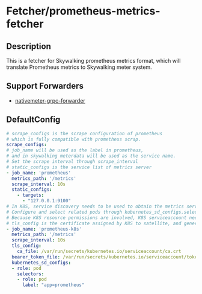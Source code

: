 # Fetcher/prometheus-metrics-fetcher
## Description
This is a fetcher for Skywalking prometheus metrics format, which will translate Prometheus metrics to Skywalking meter system.
## Support Forwarders
 - [nativemeter-grpc-forwarder](forwarder_nativemeter-grpc-forwarder.md)
## DefaultConfig
```yaml
# scrape_configs is the scrape configuration of prometheus 
# which is fully compatible with prometheus scrap.
scrape_configs:
# job_name will be used as the label in prometheus, 
# and in skywalking meterdata will be used as the service name.
# Set the scrape interval through scrape_interval
# static_configs is the service list of metrics server
- job_name: 'prometheus'
  metrics_path: '/metrics'
  scrape_interval: 10s
  static_configs:
    - targets:
      - "127.0.0.1:9100"
# In K8S, service discovery needs to be used to obtain the metrics server list.
# Configure and select related pods through kubernetes_sd_configs.selectors
# Because K8S resource permissions are involved, K8S serviceaccount needs to be configured
# tls_config is the certificate assigned by K8S to satellite, and generally does not need to be changed.
- job_name: 'prometheus-k8s'
  metrics_path: '/metrics'
  scrape_interval: 10s
  tls_config:
    ca_file: /var/run/secrets/kubernetes.io/serviceaccount/ca.crt
  bearer_token_file: /var/run/secrets/kubernetes.io/serviceaccount/token
  kubernetes_sd_configs:
  - role: pod
    selectors:
    - role: pod
      label: "app=prometheus"
```
